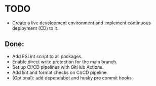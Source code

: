# TODO

- Create a live development environment and implement continuous deployment (CD) to it.

## Done:

- Add ESLint script to all packages.
- Enable direct write protection for the main branch.
- Set up CI/CD pipelines with GitHub Actions.
- Add lint and format checks on CI/CD pipeline.
- (Optional): add dependabot and husky pre commit hooks
